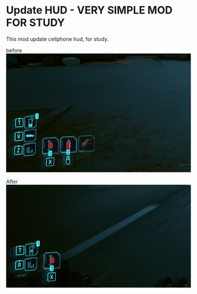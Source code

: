 # Update HUD - VERY SIMPLE MOD FOR STUDY

This mod update cellphone hud, for study.

before
![docs/before.png](docs/before.png)


After
![docs/after.png](docs/after.png)